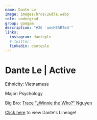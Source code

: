 ```yaml
---
name: Dante Le
image: images/bros/26dle.webp
role: undergrad
group: gamgam
description: "#26 'uncHEΛRTed'"
links:
  instagram: danteple
  # twitter: 
  linkedin: danteple
---
```


# Dante Le | Active
Ethnicity: Vietnamese

Major: Psychology

Big Bro: [Trace "¿Winnie the Who?" Nguyen](07tnguyen)

[Click here](/ujis/) to view Dante's Lineage!